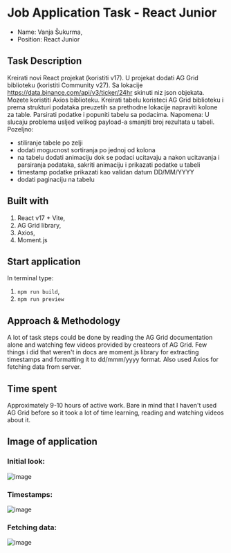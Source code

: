 # Job Application Task - React Junior 
- Name: Vanja Šukurma,
- Position: React Junior
## Task Description
Kreirati novi React projekat (koristiti v17). U projekat dodati AG Grid biblioteku (koristiti
Community v27). Sa lokacije https://data.binance.com/api/v3/ticker/24hr skinuti niz json objekata.
Mozete koristiti Axios biblioteku. Kreirati tabelu koristeci AG Grid biblioteku i prema strukturi
podataka preuzetih sa prethodne lokacije napraviti kolone za table. Parsirati podatke i popuniti
tabelu sa podacima.
Napomena:
U slucaju problema usljed velikog payload-a smanjiti broj rezultata u tabeli.
Pozeljno:
- stiliranje tabele po zelji
- dodati mogucnost sortiranja po jednoj od kolona
- na tabelu dodati animaciju dok se podaci ucitavaju a nakon ucitavanja i parsiranja podataka,
sakriti animaciju i prikazati podatke u tabeli
- timestamp podatke prikazati kao validan datum DD/MM/YYYY
- dodati paginaciju na tabelu
## Built with
1. React v17 + Vite,
2. AG Grid library,
3. Axios,
4. Moment.js
## Start application
In terminal type:
1. `npm run build`,
2. `npm run preview`
## Approach & Methodology
A lot of task steps could be done by reading the AG Grid documentation alone and watching few videos provided by createors of AG Grid. Few things i did that weren't in docs are moment.js library for extracting timestamps and formatting it to dd/mmm/yyyy format. Also used Axios for fetching data from server.
## Time spent
Approximately 9-10 hours of active work. Bare in mind that I haven't used AG Grid before so it took a lot of time learning, reading and watching videos about it.
## Image of application
### Initial look:
![image](https://github.com/VanjaXYZ/AG-Grid-React/assets/95103431/ca7a5c2b-6377-469a-9e7d-40c5878c1bfd)
### Timestamps:
![image](https://github.com/VanjaXYZ/AG-Grid-React/assets/95103431/df0f4bab-ef18-4e71-ab8b-2e9faadd5a3f)
### Fetching data:
![image](https://github.com/VanjaXYZ/AG-Grid-React/assets/95103431/af5ab141-3e60-4fd9-b55b-13b049fc433e)



